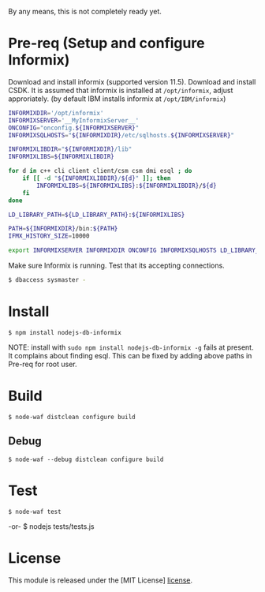 
By any means, this is not completely ready yet.

Pre-req (Setup and configure Informix)
======================================
Download and install informix (supported version 11.5).
Download and install CSDK.
It is assumed that informix is installed at `/opt/informix`, adjust approriately.
(by default IBM installs informix at `/opt/IBM/informix`)


```bash
INFORMIXDIR='/opt/informix'
INFORMIXSERVER='__MyInformixServer__'
ONCONFIG="onconfig.${INFORMIXSERVER}"
INFORMIXSQLHOSTS="${INFORMIXDIR}/etc/sqlhosts.${INFORMIXSERVER}"

INFORMIXLIBDIR="${INFORMIXDIR}/lib"
INFORMIXLIBS=${INFORMIXLIBDIR}

for d in c++ cli client client/csm csm dmi esql ; do
    if [[ -d "${INFORMIXLIBDIR}/${d}" ]]; then
        INFORMIXLIBS=${INFORMIXLIBS}:${INFORMIXLIBDIR}/${d}
    fi
done

LD_LIBRARY_PATH=${LD_LIBRARY_PATH}:${INFORMIXLIBS}

PATH=${INFORMIXDIR}/bin:${PATH}
IFMX_HISTORY_SIZE=10000

export INFORMIXSERVER INFORMIXDIR ONCONFIG INFORMIXSQLHOSTS LD_LIBRARY_PATH PATH IFMX_HISTORY_SIZE
```
Make sure Informix is running. Test that its accepting connections.

```bash
$ dbaccess sysmaster -
```

Install
=======
	$ npm install nodejs-db-informix

NOTE: install with `sudo npm install nodejs-db-informix -g` fails at present.
It complains about finding esql. This can be fixed by adding above paths in
Pre-req for root user.

Build
=====
	$ node-waf distclean configure build


Debug
-----
	$ node-waf --debug distclean configure build


Test
====
	$ node-waf test
-or-
	$ nodejs tests/tests.js


License
=======
This module is released under the [MIT License] [license].

[license]: http://www.opensource.org/licenses/mit-license.php
